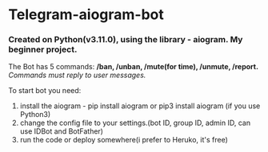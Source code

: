 # Telegram-aiogram-bot
### Created on Python(v3.11.0), using the library - aiogram. My beginner project.

The Bot has 5 commands: 
**/ban, /unban, /mute(for time), /unmute, /report.**
_Commands must reply to user messages._

To start bot you need:
1. install the aiogram - pip install aiogram or pip3 install aiogram (if you use Python3)
2. change the config file to your settings.(bot ID, group ID, admin ID, can use IDBot and BotFather)
3. run the code or deploy somewhere(i prefer to Heruko, it's free)
